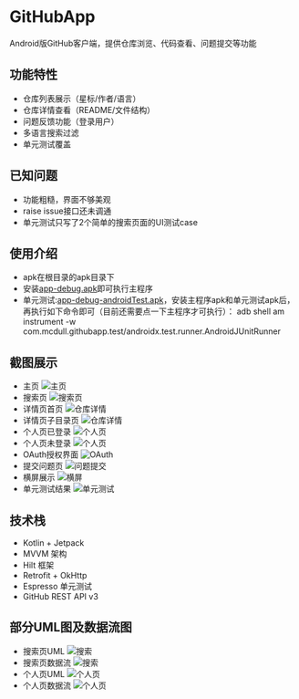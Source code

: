 # GitHubApp

Android版GitHub客户端，提供仓库浏览、代码查看、问题提交等功能

## 功能特性
- 仓库列表展示（星标/作者/语言）
- 仓库详情查看（README/文件结构）
- 问题反馈功能（登录用户）
- 多语言搜索过滤
- 单元测试覆盖

## 已知问题
- 功能粗糙，界面不够美观
- raise issue接口还未调通
- 单元测试只写了2个简单的搜索页面的UI测试case

## 使用介绍
- apk在根目录的apk目录下
- 安装[app-debug.apk](apk/app-debug.apk)即可执行主程序
- 单元测试:[app-debug-androidTest.apk](apk/app-debug-androidTest.apk)，安装主程序apk和单元测试apk后，再执行如下命令即可（目前还需要点一下主程序才可执行）：
   adb shell am instrument -w com.mcdull.githubapp.test/androidx.test.runner.AndroidJUnitRunner

## 截图展示
- 主页
![主页](img/home.png)
- 搜索页
![搜索页](img/search.png)
- 详情页首页
![仓库详情](img/repo_detail_home.png)
- 详情页子目录页
![仓库详情](img/repo_detail_sub.png)
- 个人页已登录
![个人页](img/profile_login.png)
- 个人页未登录
![个人页](img/profile_unlogin.png)
- OAuth授权界面
![OAuth](img/oauth.png)
- 提交问题页
![问题提交](img/raise_issue.png)
- 横屏展示
![横屏](img/landscape.png)
- 单元测试结果
![单元测试](img/android_test.png)

## 技术栈
- Kotlin + Jetpack
- MVVM 架构
- Hilt 框架
- Retrofit + OkHttp
- Espresso 单元测试
- GitHub REST API v3

## 部分UML图及数据流图
- 搜索页UML
![搜索](img/search_uml.png)
- 搜索页数据流
![搜索](img/search_flow.png)
- 个人页UML
![个人页](img/profile_uml.png)
- 个人页数据流
![个人页](img/profile_flow.png)
